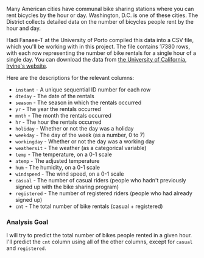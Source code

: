 Many American cities have communal bike sharing stations where you can rent bicycles by the hour or day. Washington, D.C. is one of these cities. The District collects detailed data on the number of bicycles people rent by the hour and day.

Hadi Fanaee-T at the University of Porto compiled this data into a CSV file, which you'll be working with in this project. The file contains 17380 rows, with each row representing the number of bike rentals for a single hour of a single day. You can download the data from [the University of California, Irvine's website](http://archive.ics.uci.edu/ml/datasets/Bike+Sharing+Dataset).

Here are the descriptions for the relevant columns:

* `instant` - A unique sequential ID number for each row
* `dteday` - The date of the rentals
* `season` - The season in which the rentals occurred
* `yr` - The year the rentals occurred
* `mnth` - The month the rentals occurred
* `hr` - The hour the rentals occurred
* `holiday` - Whether or not the day was a holiday
* `weekday` - The day of the week (as a number, 0 to 7)
* `workingday` - Whether or not the day was a working day
* `weathersit` - The weather (as a categorical variable)
* `temp` - The temperature, on a 0-1 scale
* `atemp` - The adjusted temperature
* `hum` - The humidity, on a 0-1 scale
* `windspeed` - The wind speed, on a 0-1 scale
* `casual` - The number of casual riders (people who hadn't previously signed up with the bike sharing program)
* `registered` - The number of registered riders (people who had already signed up)
* `cnt` - The total number of bike rentals (casual + registered)

### Analysis Goal
I will try to predict the total number of bikes people rented in a given hour. I'll predict the `cnt` column using all of the other columns, except for `casual` and `registered`.
